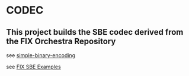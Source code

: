 # CODEC

## This project builds the SBE codec derived from the FIX Orchestra Repository

see [simple-binary-encoding](https://github.com/real-logic/simple-binary-encoding)

see [FIX SBE Examples](https://github.com/FIXTradingCommunity/fix-sbe-examples)

